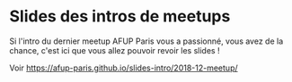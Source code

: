 Slides des intros de meetups
===========================

Si l'intro du dernier meetup AFUP Paris vous a passionné, vous avez de la chance, c'est ici que vous allez pouvoir revoir les slides !

Voir https://afup-paris.github.io/slides-intro/2018-12-meetup/
